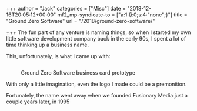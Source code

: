 +++
author = "Jack"
categories = ["Misc"]
date = "2018-12-16T20:05:12+00:00"
mf2_mp-syndicate-to = ["a:1:{i:0;s:4:\"none\";}"]
title = "Ground Zero Software"
url = "/2018/ground-zero-software/"

+++
The fun part of any venture is naming things, so when I started my own little software development company back in the early 90s, I spent a lot of time thinking up a business name.

This, unfortunately, is what I came up with:<figure class="wp-block-image">

<img src="/img/2018/12/2018-12-16_Ground-Zero-Software-business-card-original-copy.jpg" alt="" class="wp-image-2177" srcset="/img/2018/12/2018-12-16_Ground-Zero-Software-business-card-original-copy.jpg 521w, /img/2018/12/2018-12-16_Ground-Zero-Software-business-card-original-copy-300x169.jpg 300w" sizes="(max-width: 521px) 100vw, 521px" /><figcaption>Ground Zero Software business card prototype</figcaption></figure> 

With only a little imagination, even the logo I made could be a premonition. 

Fortunately, the name went away when we founded Fusionary Media just a couple years later, in 1995